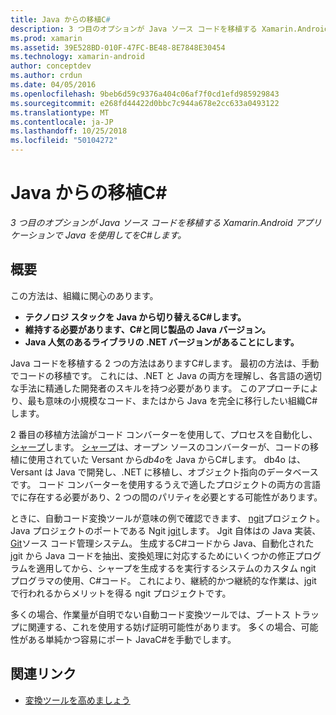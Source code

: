 ```yaml
---
title: Java からの移植C#
description: 3 つ目のオプションが Java ソース コードを移植する Xamarin.Android アプリケーションで Java を使用してをC#します。
ms.prod: xamarin
ms.assetid: 39E528BD-010F-47FC-BE48-8E7848E30454
ms.technology: xamarin-android
author: conceptdev
ms.author: crdun
ms.date: 04/05/2016
ms.openlocfilehash: 9beb6d59c9376a404c06af7f0cd1efd985929843
ms.sourcegitcommit: e268fd44422d0bbc7c944a678e2cc633a0493122
ms.translationtype: MT
ms.contentlocale: ja-JP
ms.lasthandoff: 10/25/2018
ms.locfileid: "50104272"
---
```

# <a name="porting-java-to-c"></a>Java からの移植C#

_3 つ目のオプションが Java ソース コードを移植する Xamarin.Android アプリケーションで Java を使用してをC#します。_

## <a name="overview"></a>概要

この方法は、組織に関心のあります。

-  **テクノロジ スタックを Java から切り替えるC#します。**
-  **維持する必要があります、C#と同じ製品の Java バージョン。**
-  **Java 人気のあるライブラリの .NET バージョンがあることにします。**


Java コードを移植する 2 つの方法はありますC#します。 最初の方法は、手動でコードの移植です。 これには、.NET と Java の両方を理解し、各言語の適切な手法に精通した開発者のスキルを持つ必要があります。 このアプローチにより、最も意味の小規模なコード、またはから Java を完全に移行したい組織C#します。

2 番目の移植方法論がコード コンバーターを使用して、プロセスを自動化し、[シャープ](https://github.com/mono/sharpen)します。 [シャープ](https://github.com/mono/sharpen)は、オープン ソースのコンバーターが、コードの移植に使用されていた Versant から*db4o*を Java からC#します。 db4o は、Versant は Java で開発し、.NET に移植し、オブジェクト指向のデータベースです。 コード コンバーターを使用するうえで適したプロジェクトの両方の言語でに存在する必要があり、2 つの間のパリティを必要とする可能性があります。

ときに、自動コード変換ツールが意味の例で確認できます、 [ngit](https://github.com/mono/ngit)プロジェクト。
Java プロジェクトのポートである Ngit [jgit](http://eclipse.org/)します。
Jgit 自体はの Java 実装、 [Git](http://git-scm.com/)ソース コード管理システム。 生成するC#コードから Java、自動化された jgit から Java コードを抽出、変換処理に対応するためにいくつかの修正プログラムを適用してから、シャープを生成するを実行するシステムのカスタム ngit プログラマの使用、C#コード。 これにより、継続的かつ継続的な作業は、jgit で行われるからメリットを得る ngit プロジェクトです。

多くの場合、作業量が自明でない自動コード変換ツールでは、ブートス トラップに関連する、これを使用する妨げ証明可能性があります。 多くの場合、可能性がある単純かつ容易にポート JavaC#を手動でします。



## <a name="related-links"></a>関連リンク

- [変換ツールを高めましょう](https://github.com/mono/sharpen)
